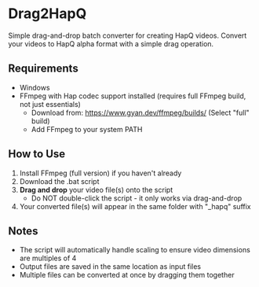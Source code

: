 # Drag2HapQ
Simple drag-and-drop batch converter for creating HapQ videos. Convert your videos to HapQ alpha format with a simple drag operation.

## Requirements
- Windows
- FFmpeg with Hap codec support installed (requires full FFmpeg build, not just essentials)
  - Download from: https://www.gyan.dev/ffmpeg/builds/ (Select "full" build)
  - Add FFmpeg to your system PATH

## How to Use
1. Install FFmpeg (full version) if you haven't already
2. Download the .bat script
3. **Drag and drop** your video file(s) onto the script
   - Do NOT double-click the script - it only works via drag-and-drop
4. Your converted file(s) will appear in the same folder with "_hapq" suffix

## Notes
- The script will automatically handle scaling to ensure video dimensions are multiples of 4
- Output files are saved in the same location as input files
- Multiple files can be converted at once by dragging them together
